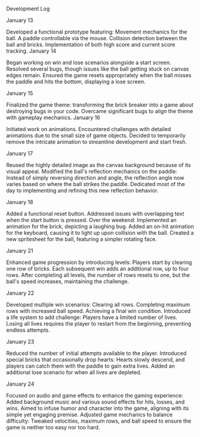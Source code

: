 Development Log

January 13

Developed a functional prototype featuring:
Movement mechanics for the ball.
A paddle controllable via the mouse.
Collision detection between the ball and bricks.
Implementation of both high score and current score tracking.
January 14

Began working on win and lose scenarios alongside a start screen.
Resolved several bugs, though issues like the ball getting stuck on canvas edges remain.
Ensured the game resets appropriately when the ball misses the paddle and hits the bottom, displaying a lose screen.

January 15

Finalized the game theme: transforming the brick breaker into a game about destroying bugs in your code.
Overcame significant bugs to align the theme with gameplay mechanics.
January 16

Initiated work on animations.
Encountered challenges with detailed animations due to the small size of game objects.
Decided to temporarily remove the intricate animation to streamline development and start fresh.

January 17

Reused the highly detailed image as the canvas background because of its visual appeal.
Modified the ball's reflection mechanics on the paddle:
Instead of simply reversing direction and angle, the reflection angle now varies based on where the ball strikes the paddle.
Dedicated most of the day to implementing and refining this new reflection behavior.

January 18

Added a functional reset button.
Addressed issues with overlapping text when the start button is pressed.
Over the weekend:
Implemented an animation for the brick, depicting a laughing bug.
Added an on-hit animation for the keyboard, causing it to light up upon collision with the ball.
Created a new spritesheet for the ball, featuring a simpler rotating face.

January 21

Enhanced game progression by introducing levels:
Players start by clearing one row of bricks.
Each subsequent win adds an additional row, up to four rows.
After completing all levels, the number of rows resets to one, but the ball's speed increases, maintaining the challenge.

January 22

Developed multiple win scenarios:
Clearing all rows.
Completing maximum rows with increased ball speed.
Achieving a final win condition.
Introduced a life system to add challenge:
Players have a limited number of lives.
Losing all lives requires the player to restart from the beginning, preventing endless attempts.

January 23

Reduced the number of initial attempts available to the player.
Introduced special bricks that occasionally drop hearts:
Hearts slowly descend, and players can catch them with the paddle to gain extra lives.
Added an additional lose scenario for when all lives are depleted.

January 24

Focused on audio and game effects to enhance the gaming experience:
Added background music and various sound effects for hits, losses, and wins.
Aimed to infuse humor and character into the game, aligning with its simple yet engaging premise.
Adjusted game mechanics to balance difficulty:
Tweaked velocities, maximum rows, and ball speed to ensure the game is neither too easy nor too hard.
